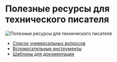 # Полезные реcурсы для технического писателя

![Полезные реcурсы для технического писателя](tech-writer.jpg)

- [Список универсальных вопросов](docs/questions.md)
- [Вспомогательные инструменты](docs/helper-tools.md)
- [Шаблоны для документации](docs/documentation-template.md)
